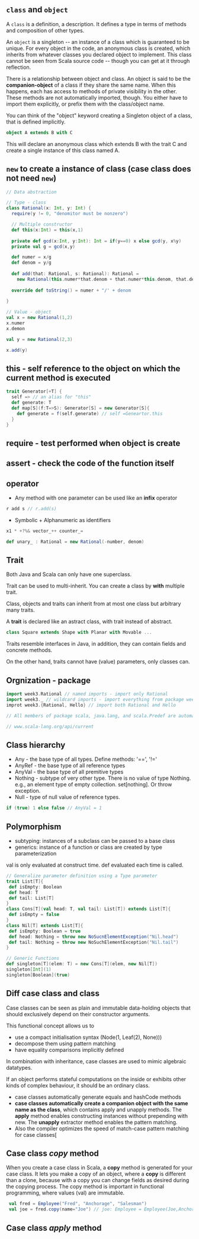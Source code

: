 
## `class` and `object`
A `class` is a definition, a description. It defines a type in terms of methods and composition of other types.

An `object` is a singleton -- an instance of a class which is guaranteed to be unique. For every object in the code, an anonymous class is created, which inherits from whatever classes you declared object to implement. This class cannot be seen from Scala source code -- though you can get at it through reflection.

There is a relationship between object and class. An object is said to be the **companion-object** of a class if they share the same name. When this happens, each has access to methods of private visibility in the other. These methods are not automatically imported, though. You either have to import them explicitly, or prefix them with the class/object name.

You can think of the "object" keyword creating a Singleton object of a class, that is defined implicitly.
```scala
object A extends B with C
```

This will declare an anonymous class which extends B with the trait C and create a single instance of this class named A.

## `new` to create a instance of class (case class does not need `new`)
```scala
// Data abstraction

// Type - class
class Rational(x: Int, y: Int) {
  require(y != 0, "denomitor must be nonzero")

  // Multiple constructor
  def this(x:Int) = this(x,1)
  
  private def gcd(x:Int, y:Int): Int = if(y==0) x else gcd(y, x%y)
  private val g = gcd(x,y)

  def numer = x/g
  def denom = y/g
  
  def add(that: Rational, s: Rational): Rational =
    new Rational(this.numer*that.denom + that.numer*this.denom, that.denom*this.denom)
  
  override def toString() = numer + "/' + denom
  
}

// Value - object
val x = new Rational(1,2)
x.numer
x.demon

val y = new Rational(2,3)

x.add(y)
```

## **this** - self reference to the object on which the current method is executed
```scala
trait Generator[+T] {
  self => // an alias for "this"
  def generate: T
  def map[S](f:T=>S): Generator[S] = new Generator[S]{
    def generate = f(self.generate) // self =Geneartor.this
  }
}
```

## **require** - test performed when object is create

## **assert** - check the code of the function itself

## operator

* Any method with one parameter can be used like an **infix** operator
```scala
r add s // r.add(s)
```
* Symbolic + Alphanumeric as identifiers
```scala
x1 * +?%& vector_++ counter_=

def unary_ : Rational = new Rational(-number, denom)
```
## Trait
Both Java and Scala can only have one superclass.

Trait can be used to multi-inherit. You can create a class by **with** multiple trait.

Class, objects and traits can inherit from at most one class but arbitrary many traits.

A **trait** is declared like an astract class, with trait instead of abstract.
```scala
class Square extends Shape with Planar with Movable ...
```

Traits resemble interfaces in Java, in addition, they can contain fields and concrete methods.

On the other hand, traits cannot have (value) parameters, only classes can.

## Orgnization - package
```scala
import week3.Rational // named imports - import only Rational
import week3._ // wildcard imports - import everything from package week3
improt week3.{Rational, Hello} // import both Rational and Hello

// All members of package scala, java.lang, and scala.Predef are automatically imported

// www.scala-lang.org/api/current
```

## Class hierarchy
* Any - the base type of all types. Define methods: '==', '!='
* AnyRef - the base type of all reference types
* AnyVal - the base type of all premitive types
* Nothing - subtype of very other type. There is no value of type Nothing. e.g., an element type of empty collection. set[nothing]. Or throw exception.
* Null - type of null value of reference types.

```scala
if (true) 1 else false // AnyVal = 1
```

## Polymorphism
* subtyping: instances of a subclass can be passed to a base class
* generics: instance of a function or class are created by type parameterization

val is only evaluated at construct time. def evaluated each time is called.
```scala
// Generalize parameter definition using a Type parameter
trait List[T]{
 def isEmpty: Boolean
 def head: T
 def tail: List[T]
}
class Cons[T](val head: T, val tail: List[T]) extends List[T]{
 def isEmpty = false
}
class Nil[T] extends List[T]{
 def isEmpty: Boolean = true
 def head: Nothing = throw new NoSucnElementException("Nil.head")
 def tail: Nothing = throw new NoSuchElementException("Nil.tail")
}

// Generic Functions
def singleton[T](elem: T) = new Cons[T](elem, new Nil[T])
singleton[Int](1)
singleton[Boolean](true)
```
## Diff case class and class
Case classes can be seen as plain and immutable data-holding objects that should exclusively depend on their constructor arguments.

This functional concept allows us to

* use a compact initialisation syntax (Node(1, Leaf(2), None)))
* decompose them using pattern matching
* have equality comparisons implicitly defined

In combination with inheritance, case classes are used to mimic algebraic datatypes.

If an object performs stateful computations on the inside or exhibits other kinds of complex behaviour, it should be an ordinary class.

* case classes automatically generate equals and hashCode methods
* **case classes automatically create a companion object with the same name as the class**, which contains apply and unapply methods. The **apply** method enables constructing instances without prepending with new. The **unapply** extractor method enables the pattern matching.
* Also the compiler optimizes the speed of match-case pattern matching for case classes[

## Case class *copy* method
When you create a case class in Scala, a **copy** method is generated for your case class. 
It lets you make a copy of an object, where a **copy** is different than a clone, because with a copy you can change fields as desired during the copying process. The copy method is important in functional programming, where values (val) are immutable.
```scala
 val fred = Employee("Fred", "Anchorage", "Salesman")
 val joe = fred.copy(name="Joe") // joe: Employee = Employee(Joe,Anchorage,Salesman)
```

## Case class *apply* method
